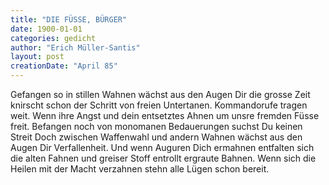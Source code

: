 ```yaml
---
title: "DIE FÜSSE, BÜRGER"
date: 1900-01-01
categories: gedicht
author: "Erich Müller-Santis"
layout: post
creationDate: "April 85"
---
```

Gefangen so in stillen Wahnen
wächst aus den Augen Dir die grosse Zeit
knirscht schon der Schritt von freien Untertanen.
Kommandorufe tragen weit.
Wenn ihre Angst und dein entsetztes Ahnen
um unsre fremden Füsse freit.
Befangen noch von monomanen
Bedauerungen suchst Du keinen Streit
Doch zwischen Waffenwahl und andern Wahnen
wächst aus den Augen Dir Verfallenheit.
Und wenn Auguren Dich ermahnen
entfalten sich die alten Fahnen
und greiser Stoff entrollt ergraute Bahnen.
Wenn sich die Heilen mit der Macht verzahnen
stehn alle Lügen schon bereit.
